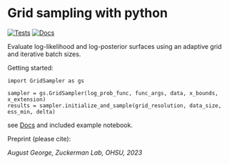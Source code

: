 # Grid sampling with python
[![Tests](https://github.com/ZuckermanLab/pyGridSampler/actions/workflows/python-package.yml/badge.svg)](https://github.com/ZuckermanLab/pyGridSampler/actions/workflows/python-package.yml)
[![Docs](https://github.com/ZuckermanLab/pyGridSampler/actions/workflows/setup-docs.yml/badge.svg)](https://github.com/ZuckermanLab/pyGridSampler/actions/workflows/setup-docs.yml)

Evaluate log-likelihood and log-posterior surfaces using an adaptive grid and iterative batch sizes. 

Getting started:

```
import GridSampler as gs

sampler = gs.GridSampler(log_prob_func, func_args, data, x_bounds, x_extension)
results = sampler.initialize_and_sample(grid_resolution, data_size, ess_min, delta)
```
see [Docs](https://zuckermanlab.github.io/pyGridSampler/pyGridSampler.html) and included example notebook.


Preprint (please cite):

*August George, Zuckerman Lab, OHSU, 2023*
